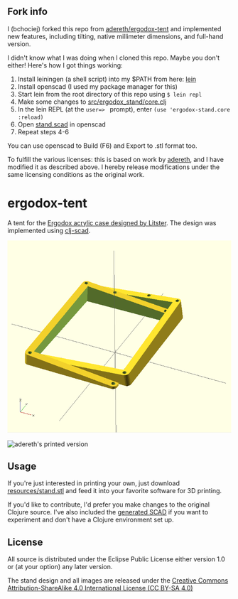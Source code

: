 ## Fork info

I (bchociej) forked this repo from [adereth/ergodox-tent](https://github.com/adereth/ergodox-tent) and implemented new features, including tilting, native millimeter dimensions, and full-hand version.

I didn't know what I was doing when I cloned this repo. Maybe you don't either! Here's how I got things working:

1.	Install leiningen (a shell script) into my $PATH from here: [lein](https://raw.githubusercontent.com/technomancy/leiningen/stable/bin/lein)
2.	Install openscad (I used my package manager for this)
3.	Start lein from the root directory of this repo using `$ lein repl`
4.	Make some changes to [src/ergodox_stand/core.clj](core.clj)
5.	In the lein REPL (at the `user=> ` prompt), enter `(use 'ergodox-stand.core :reload)`
6.	Open [stand.scad](resources/stand.scad) in openscad
7.	Repeat steps 4-6

You can use openscad to Build (F6) and Export to .stl format too.

To fulfill the various licenses: this is based on work by [adereth](https://github.com/adereth/), and I have modified it as described above. I hereby release modifications under the same licensing conditions as the original work.

# ergodox-tent

A tent for the [Ergodox acrylic case designed by Litster](http://deskthority.net/wiki/ErgoDox).  The design was implemented using [clj-scad](https://github.com/farrellm/scad-clj).

![design](resources/stand.png)

![adereth's printed version](resources/printed.jpg)

## Usage

If you're just interested in printing your own, just download [resources/stand.stl](resources/stand.stl) and feed it into your favorite software for 3D printing.

If you'd like to contribute, I'd prefer you make changes to the original Clojure source.  I've also included the [generated SCAD](resources/stand.scad) if you want to experiment and don't have a Clojure environment set up.

## License

All source is distributed under the Eclipse Public License either version 1.0 or (at
your option) any later version.

The stand design and all images are released under the [Creative Commons Attribution-ShareAlike 4.0 International License (CC BY-SA 4.0)](http://creativecommons.org/licenses/by-sa/4.0/)
